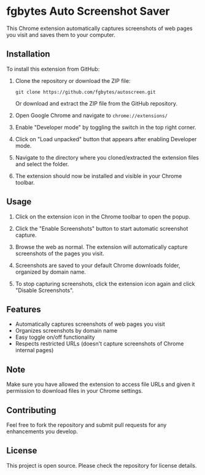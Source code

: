# fgbytes Auto Screenshot Saver

This Chrome extension automatically captures screenshots of web pages you visit and saves them to your computer.

## Installation

To install this extension from GitHub:

1. Clone the repository or download the ZIP file:
   ```
   git clone https://github.com/fgbytes/autoscreen.git
   ```
   Or download and extract the ZIP file from the GitHub repository.

2. Open Google Chrome and navigate to `chrome://extensions/`

3. Enable "Developer mode" by toggling the switch in the top right corner.

4. Click on "Load unpacked" button that appears after enabling Developer mode.

5. Navigate to the directory where you cloned/extracted the extension files and select the folder.

6. The extension should now be installed and visible in your Chrome toolbar.

## Usage

1. Click on the extension icon in the Chrome toolbar to open the popup.

2. Click the "Enable Screenshots" button to start automatic screenshot capture.

3. Browse the web as normal. The extension will automatically capture screenshots of the pages you visit.

4. Screenshots are saved to your default Chrome downloads folder, organized by domain name.

5. To stop capturing screenshots, click the extension icon again and click "Disable Screenshots".

## Features

- Automatically captures screenshots of web pages you visit
- Organizes screenshots by domain name
- Easy toggle on/off functionality
- Respects restricted URLs (doesn't capture screenshots of Chrome internal pages)

## Note

Make sure you have allowed the extension to access file URLs and given it permission to download files in your Chrome settings.

## Contributing

Feel free to fork the repository and submit pull requests for any enhancements you develop.

## License

This project is open source. Please check the repository for license details.
